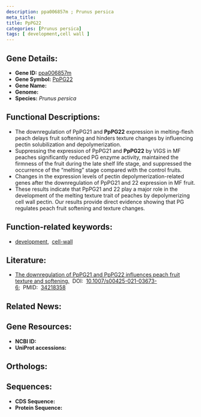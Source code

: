 ```yaml
---
description: ppa006857m ; Prunus persica
meta_title:
title: PpPG22
categories: [Prunus persica]
tags: [ development,cell wall ]
---
```


## Gene Details:
- **Gene ID:** [ppa006857m]()
- **Gene Symbol:** <u>PpPG22</u>
- **Gene Name:** 
- **Genome:** []()
- **Species:** *Prunus persica*

## Functional Descriptions:
   - The downregulation of PpPG21 and **PpPG22** expression in melting-flesh peach delays fruit softening and hinders texture changes by influencing pectin solubilization and depolymerization.
   - Suppressing the expression of PpPG21 and **PpPG22** by VIGS in MF peaches significantly reduced PG enzyme activity, maintained the firmness of the fruit during the late shelf life stage, and suppressed the occurrence of the “melting” stage compared with the control fruits. 
   - Changes in the expression levels of pectin depolymerization-related genes after the downregulation of PpPG21 and 22 expression in MF fruit.
   - These results indicate that PpPG21 and 22 play a major role in the development of the melting texture trait of peaches by depolymerizing cell wall pectin. Our results provide direct evidence showing that PG regulates peach fruit softening and texture changes.

## Function-related keywords:
   - [development](/tags/development/),&nbsp;&nbsp;[cell-wall](/tags/cell-wall/)

## Literature:
   - [The downregulation of PpPG21 and PpPG22 influences peach fruit texture and softening.](https://doi.org/10.1007/s00425-021-03673-6)&nbsp;&nbsp;DOI:&nbsp;&nbsp;[10.1007/s00425-021-03673-6](https://doi.org/10.1007/s00425-021-03673-6);&nbsp;&nbsp;PMID:&nbsp;&nbsp;[34218358](https://pubmed.ncbi.nlm.nih.gov/34218358/)

## Related News:

## Gene Resources:
- **NCBI ID:**  [](https://www.ncbi.nlm.nih.gov/gene/?term=)
- **UniProt accessions:**  [](https://www.uniprot.org/uniprotkb//entry)

## Orthologs:

## Sequences:
- **CDS Sequence:**
- **Protein Sequence:**
